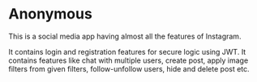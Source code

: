# Anonymous
This is a social media app having almost all the features of Instagram.

It contains login and registration features for secure logic using JWT. It contains features like chat with multiple users, create post, apply image filters from given filters, follow-unfollow users, hide and delete post etc.
